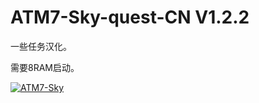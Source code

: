 # ATM7-Sky-quest-CN V1.2.2
一些任务汉化。

需要8RAM启动。

[![ATM7-Sky](https://img.shields.io/badge/CurseForge-AlltheMods7%20TotheSky-B54786)](https://www.curseforge.com/minecraft/modpacks/all-the-mods-7-to-the-sky/files)
